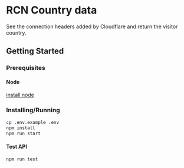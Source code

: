 # RCN Country data
See the connection headers added by Cloudflare and return the visitor country.

## Getting Started

### Prerequisites

#### Node

[install node](https://nodejs.org/es/download/)

### Installing/Running

```bash
cp .env.example .env
npm install
npm run start
```

#### Test API

```bash
npm run test
```
